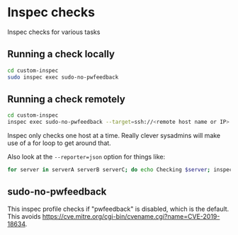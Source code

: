 # Inspec checks
Inspec checks for various tasks

## Running a check locally

```bash
cd custom-inspec
sudo inspec exec sudo-no-pwfeedback
```

## Running a check remotely

```bash
cd custom-inspec
inspec exec sudo-no-pwfeedback --target=ssh://<remote host name or IP> --user=<remote user> --sudo
```
Inspec only checks one host at a time. Really clever sysadmins will make use of a for loop to get around that.

Also look at the `--reporter=json` option for things like:

```bash
for server in serverA serverB serverC; do echo Checking $server; inspec exec sudo-no-pwfeedback --target=ssh://$server --user=remoteuser --sudo --reporter=json > inspec-sudo-no-pwfeedback-$(date +%Y%m%d)-${server}.json; done
```

## sudo-no-pwfeedback

This inspec profile checks if "pwfeedback" is disabled, which is the default. This avoids https://cve.mitre.org/cgi-bin/cvename.cgi?name=CVE-2019-18634.

